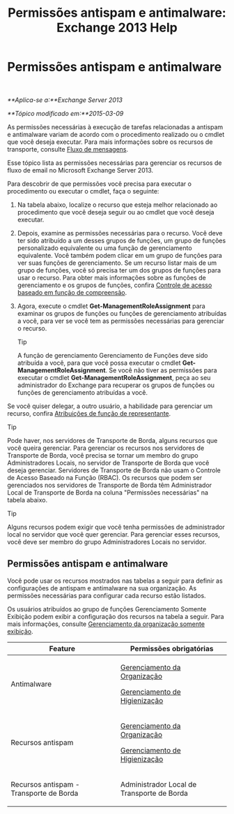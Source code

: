 ﻿---
title: 'Permissões antispam e antimalware: Exchange 2013 Help'
TOCTitle: Permissões antispam e antimalware
ms:assetid: 4ae3f8f9-35dd-4d18-af60-d98e92bb39ae
ms:mtpsurl: https://technet.microsoft.com/pt-br/library/JJ150514(v=EXCHG.150)
ms:contentKeyID: 50485536
ms.date: 05/22/2018
mtps_version: v=EXCHG.150
ms.translationtype: MT
---

# Permissões antispam e antimalware

 

_**Aplica-se a:**Exchange Server 2013_

_**Tópico modificado em:**2015-03-09_

As permissões necessárias à execução de tarefas relacionadas a antispam e antimalware variam de acordo com o procedimento realizado ou o cmdlet que você deseja executar. Para mais informações sobre os recursos de transporte, consulte [Fluxo de mensagens](mail-flow-exchange-2013-help.md).

Esse tópico lista as permissões necessárias para gerenciar os recursos de fluxo de email no Microsoft Exchange Server 2013.

Para descobrir de que permissões você precisa para executar o procedimento ou executar o cmdlet, faça o seguinte:

1.  Na tabela abaixo, localize o recurso que esteja melhor relacionado ao procedimento que você deseja seguir ou ao cmdlet que você deseja executar.

2.  Depois, examine as permissões necessárias para o recurso. Você deve ter sido atribuído a um desses grupos de funções, um grupo de funções personalizado equivalente ou uma função de gerenciamento equivalente. Você também podem clicar em um grupo de funções para ver suas funções de gerenciamento. Se um recurso listar mais de um grupo de funções, você só precisa ter um dos grupos de funções para usar o recurso. Para obter mais informações sobre as funções de gerenciamento e os grupos de funções, confira [Controle de acesso baseado em função de compreensão](understanding-role-based-access-control-exchange-2013-help.md).

3.  Agora, execute o cmdlet **Get-ManagementRoleAssignment** para examinar os grupos de funções ou funções de gerenciamento atribuídas a você, para ver se você tem as permissões necessárias para gerenciar o recurso.
    

    > [!TIP]
    > A função de gerenciamento Gerenciamento de Funções deve sido atribuída a você, para que você possa executar o cmdlet <STRONG>Get-ManagementRoleAssignment</STRONG>. Se você não tiver as permissões para executar o cmdlet <STRONG>Get-ManagementRoleAssignment</STRONG>, peça ao seu administrador do Exchange para recuperar os grupos de funções ou funções de gerenciamento atribuídas a você.



Se você quiser delegar, a outro usuário, a habilidade para gerenciar um recurso, confira [Atribuições de função de representante](delegate-role-assignments-exchange-2013-help.md).


> [!TIP]
> Pode haver, nos servidores de Transporte de Borda, alguns recursos que você queira gerenciar. Para gerenciar os recursos nos servidores de Transporte de Borda, você precisa se tornar um membro do grupo Administradores Locais, no servidor de Transporte de Borda que você deseja gerenciar. Servidores de Transporte de Borda não usam o Controle de Acesso Baseado na Função (RBAC). Os recursos que podem ser gerenciados nos servidores de Transporte de Borda têm Administrador Local de Transporte de Borda na coluna "Permissões necessárias" na tabela abaixo.




> [!TIP]
> Alguns recursos podem exigir que você tenha permissões de administrador local no servidor que você quer gerenciar. Para gerenciar esses recursos, você deve ser membro do grupo Administradores Locais no servidor.



## Permissões antispam e antimalware

Você pode usar os recursos mostrados nas tabelas a seguir para definir as configurações de antispam e antimalware na sua organização. As permissões necessárias para configurar cada recurso estão listados.

Os usuários atribuídos ao grupo de funções Gerenciamento Somente Exibição podem exibir a configuração dos recursos na tabela a seguir. Para mais informações, consulte [Gerenciamento da organização somente exibição](view-only-organization-management-exchange-2013-help.md).


<table>
<colgroup>
<col style="width: 50%" />
<col style="width: 50%" />
</colgroup>
<thead>
<tr class="header">
<th>Feature</th>
<th>Permissões obrigatórias</th>
</tr>
</thead>
<tbody>
<tr class="odd">
<td><p>Antimalware</p></td>
<td><p><a href="organization-management-exchange-2013-help.md">Gerenciamento da Organização</a></p>
<p><a href="hygiene-management-exchange-2013-help.md">Gerenciamento de Higienização</a></p></td>
</tr>
<tr class="even">
<td><p>Recursos antispam</p></td>
<td><p><a href="organization-management-exchange-2013-help.md">Gerenciamento da Organização</a></p>
<p><a href="hygiene-management-exchange-2013-help.md">Gerenciamento de Higienização</a></p></td>
</tr>
<tr class="odd">
<td><p>Recursos antispam - Transporte de Borda</p></td>
<td><p>Administrador Local de Transporte de Borda</p></td>
</tr>
</tbody>
</table>

